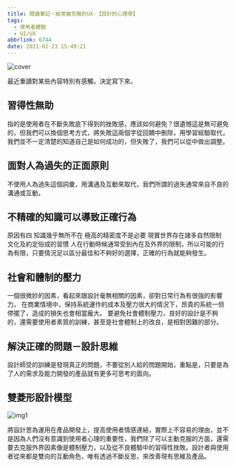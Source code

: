```yaml
---
title: 閱讀筆記－經常被忽略的UX-【設計的心理學】
tags:
  - 使用者體驗
  - UI/UX
abbrlink: 6744
date: 2021-02-23 15:49:21
---
```


![cover](/reins-note/images/cover.jpg)

最近重讀對某些內容特別有感觸，決定寫下來。



## 習得性無助

指的是使用者在不斷失敗底下得到的挫敗感，應該如何避免？很遺憾這是無可避免的，但我們可以換個思考方式，將失敗這兩個字從回饋中刪除，用學習經驗取代，我們並不一定清楚的知道自己是如何成功的，但失敗了，我們可以從中做出調整。



## 面對人為過失的正面原則

不使用人為過失這個詞彙，用溝通及互動來取代，我們所謂的過失通常來自不良的溝通或互動。


## 不精確的知識可以導致正確行為

原因有四
知識幾乎無所不在
極高的精密度不是必要
現實世界存在諸多自然限制
文化及約定俗成的習慣
人在行動時候通常受到內在及外界的限制，所以可能的行為有限，只要情況足以區分最佳和不夠好的選擇，正確的行為就能夠發生。



## 社會和體制的壓力

一個很微妙的因素，看起來跟設計毫無相關的因素，卻對日常行為有很強的影響力，
在商業情境中，保持系統運作的成本及壓力很大的情況下，昂貴的系統一但停擺了，造成的損失也會相當龐大。
要避免社會體制壓力，良好的設計是不夠的，還需要使用者素質的訓練，甚至是社會體制上的改良，是相對困難的部分。



## 解決正確的問題－設計思維

設計師受的訓練是發現真正的問題，不要從別人給的問題開始，重點是，只要是為了人的需求及能力開發的產品就有更多可思考的面向。


## 雙菱形設計模型

![img1](/reins-note/images/diamond.jpg)

將設計思為運用在產品開發上，提高使用者情感連結，實際上不容易的理由，並不是因為人們沒有意識到使用者心理的重要性，我們除了可以主動克服的方面，還需要去克服外界因素像是體制壓力，以及從不良體驗中的習得性挫敗。設計者與使用者從來都是雙向的互動角色，唯有透過不斷反思，來改善現有思維及產品。



